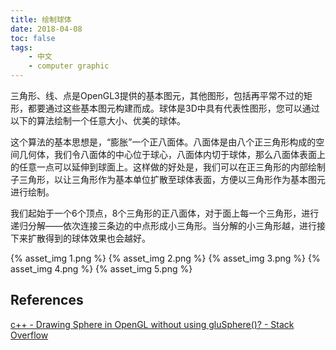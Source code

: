 ```yaml
---
title: 绘制球体
date: 2018-04-08
toc: false
tags:
    - 中文
    - computer graphic
---
```


三角形、线、点是OpenGL3提供的基本图元，其他图形，包括再平常不过的矩形，都要通过这些基本图元构建而成。球体是3D中具有代表性图形，您可以通过以下的算法绘制一个任意大小、优美的球体。

这个算法的基本思想是，“膨胀”一个正八面体。八面体是由八个正三角形构成的空间几何体，我们令八面体的中心位于球心，八面体内切于球体，那么八面体表面上的任意一点可以延伸到球面上。这样做的好处是，我们可以在正三角形的内部绘制子三角形，以让三角形作为基本单位扩散至球体表面，方便以三角形作为基本图元进行绘制。

我们起始于一个6个顶点，8个三角形的正八面体，对于面上每一个三角形，进行递归分解——依次连接三条边的中点形成小三角形。当分解的小三角形越，进行接下来扩散得到的球体效果也会越好。

{% asset_img 1.png %}
{% asset_img 2.png %}
{% asset_img 3.png %}
{% asset_img 4.png %}
{% asset_img 5.png %}

## References

[c++ - Drawing Sphere in OpenGL without using gluSphere()? - Stack Overflow](https://stackoverflow.com/a/7687312/8457016)